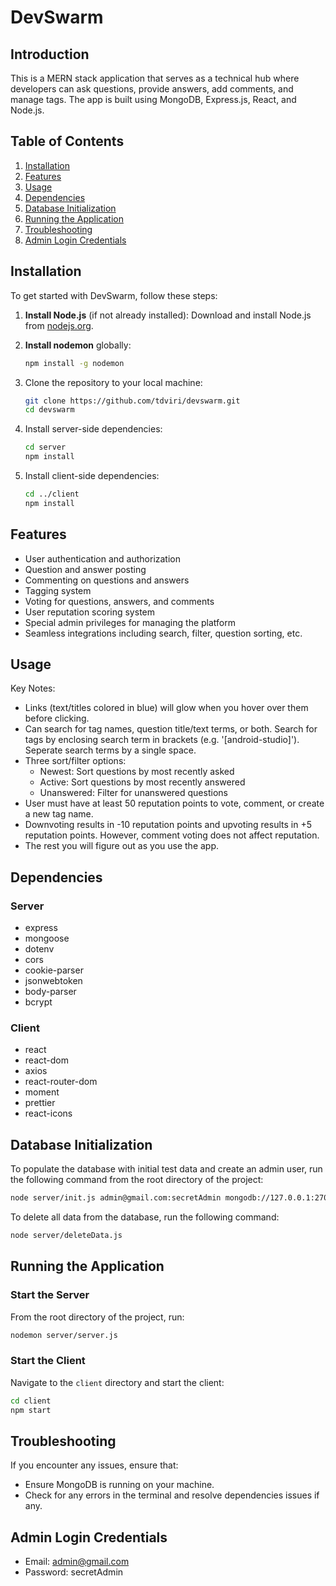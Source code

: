 # DevSwarm

## Introduction

This is a MERN stack application that serves as a technical hub where developers can ask questions, provide answers, add comments, and manage tags. The app is built using MongoDB, Express.js, React, and Node.js.

## Table of Contents

1. [Installation](#installation)
2. [Features](#features)
3. [Usage](#usage)
4. [Dependencies](#dependencies)
5. [Database Initialization](#database-initialization)
6. [Running the Application](#running-the-application)
7. [Troubleshooting](#troubleshooting)
8. [Admin Login Credentials](#admin-login-credentials)

## Installation

To get started with DevSwarm, follow these steps:

1. **Install Node.js** (if not already installed):
   Download and install Node.js from [nodejs.org](https://nodejs.org/).

2. **Install nodemon** globally:
   ```bash
   npm install -g nodemon

3. Clone the repository to your local machine:
    ```sh
    git clone https://github.com/tdviri/devswarm.git
    cd devswarm
    ```

4. Install server-side dependencies:
    ```sh
    cd server
    npm install
    ```

5. Install client-side dependencies:
    ```sh
    cd ../client
    npm install
    ```

## Features

- User authentication and authorization
- Question and answer posting
- Commenting on questions and answers
- Tagging system
- Voting for questions, answers, and comments
- User reputation scoring system
- Special admin privileges for managing the platform
- Seamless integrations including search, filter, question sorting, etc.

## Usage

Key Notes:
- Links (text/titles colored in blue) will glow when you hover over them before clicking.
- Can search for tag names, question title/text terms, or both. Search for tags by enclosing search term in brackets (e.g. '[android-studio]'). Seperate search terms by a single space.
- Three sort/filter options:
     - Newest: Sort questions by most recently asked
     - Active: Sort questions by most recently answered
     - Unanswered: Filter for unanswered questions
- User must have at least 50 reputation points to vote, comment, or create a new tag name.
- Downvoting results in -10 reputation points and upvoting results in +5 reputation points. However, comment voting does not affect reputation.
- The rest you will figure out as you use the app.

## Dependencies

### Server

- express
- mongoose
- dotenv
- cors
- cookie-parser
- jsonwebtoken
- body-parser
- bcrypt

### Client

- react
- react-dom
- axios
- react-router-dom
- moment
- prettier
- react-icons

## Database Initialization

To populate the database with initial test data and create an admin user, run the following command from the root directory of the project:

```sh
node server/init.js admin@gmail.com:secretAdmin mongodb://127.0.0.1:27017/fake_so
 ```

To delete all data from the database, run the following command:

```sh
node server/deleteData.js
 ```

## Running the Application

### Start the Server

From the root directory of the project, run:

```sh
nodemon server/server.js
 ```

### Start the Client

Navigate to the `client` directory and start the client:

```sh
cd client
npm start
 ```

## Troubleshooting

If you encounter any issues, ensure that:

- Ensure MongoDB is running on your machine.
- Check for any errors in the terminal and resolve dependencies issues if any.

## Admin Login Credentials

- Email: admin@gmail.com
- Password: secretAdmin

